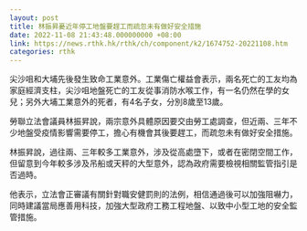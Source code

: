 ```yaml
---
layout: post
title: 林振昇憂近年停工地盤要趕工而疏忽未有做好安全措施
date: 2022-11-08 21:43:48.000000000 +08:00
link: https://news.rthk.hk/rthk/ch/component/k2/1674752-20221108.htm
categories: rthk
---
```


尖沙咀和大埔先後發生致命工業意外。工業傷亡權益會表示，兩名死亡的工友均為家庭經濟支柱，尖沙咀地盤死亡的工友從事消防水喉工作，有一名仍然在學的女兒；另外大埔工業意外的死者，有4名子女，分別8歲至13歲。

勞聯立法會議員林振昇說，兩宗意外具體原因要交由勞工處調查，但近兩、三年不少地盤受疫情影響需要停工，擔心有機會其後要趕工，而疏忽未有做好安全措施。

林振昇說，過往兩、三年較多工業意外，涉及從高處墮下，或者在密閉空間工作，但留意到今年較多涉及吊船或天秤的大型意外，認為政府需要檢視相關監管指引是否過時。

他表示，立法會正審議有關針對職安健罰則的法例，相信通過後可以加強阻嚇力，同時建議當局應善用科技，加強大型政府工務工程地盤、以致中小型工地的安全監管措施。
